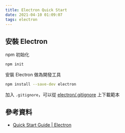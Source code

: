 ```yaml
---
title: Electron Quick Start
date: 2021-04-10 01:09:07
tags: electron
---
```


## 安裝 Electron
npm 初始化

```bash
npm init
```

安裝 Electron 做為開發工具
    
```bash
npm install --save-dev electron
```

加入 `.gitignore`，可以從 [electron/.gitignore][electron.gitignore] 上下載範本

## 參考資料
- [Quick Start Guide | Electron][electron-quick-start]

<!-- 連結 -->
[electron.gitignore]: https://github.com/electron/electron/blob/master/.gitignore "electron/.gitignore at master · electron/electron"
[electron-quick-start]: https://www.electronjs.org/docs/tutorial/quick-start "Quick Start Guide | Electron"